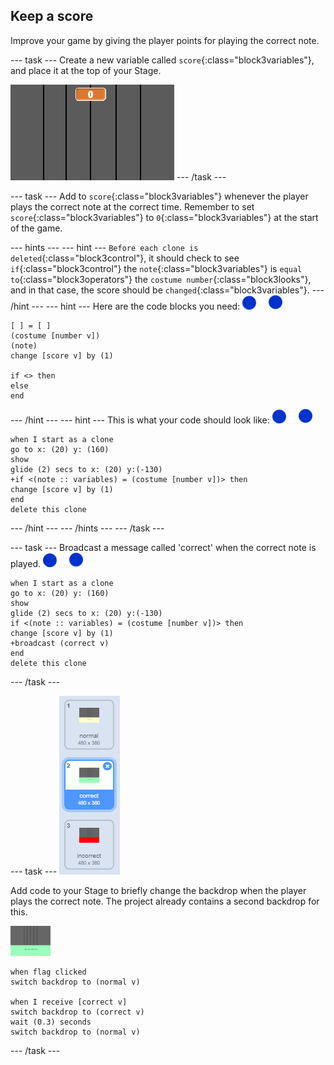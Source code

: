 ## Keep a score

Improve your game by giving the player points for playing the correct note.

\--- task \--- Create a new variable called `score`{:class="block3variables"}, and place it at the top of your Stage.

![Desafio: Mais objetos](images/add-score.png) \--- /task \---

\--- task \--- Add to `score`{:class="block3variables"} whenever the player plays the correct note at the correct time. Remember to set `score`{:class="block3variables"} to `0`{:class="block3variables"} at the start of the game.

\--- hints \--- \--- hint \--- `Before each clone is deleted`{:class="block3control"}, it should check to see `if`{:class="block3control"} the `note`{:class="block3variables"} is `equal to`{:class="block3operators"} the `costume number`{:class="block3looks"}, and in that case, the score should be `changed`{:class="block3variables"}. \--- /hint \--- \--- hint \--- Here are the code blocks you need: ![note](images/note-sprite.png)

```blocks3
[ ] = [ ]
(costume [number v])
(note)
change [score v] by (1)

if <> then
else
end
```

\--- /hint \--- \--- hint \--- This is what your code should look like: ![note](images/note-sprite.png)

```blocks3
when I start as a clone
go to x: (20) y: (160)
show
glide (2) secs to x: (20) y:(-130)
+if <(note :: variables) = (costume [number v])> then
change [score v] by (1)
end
delete this clone
```

\--- /hint \--- \--- /hints \--- \--- /task \---

\--- task \--- Broadcast a message called 'correct' when the correct note is played. ![note](images/note-sprite.png)

```blocks3
when I start as a clone
go to x: (20) y: (160)
show
glide (2) secs to x: (20) y:(-130)
if <(note :: variables) = (costume [number v])> then
change [score v] by (1)
+broadcast (correct v)
end
delete this clone
```

\--- /task \---

\--- task \--- ![Correct stage background](images/correct-costume.png)

Add code to your Stage to briefly change the backdrop when the player plays the correct note. The project already contains a second backdrop for this.

![stage](images/stage.png)

```blocks3
when flag clicked
switch backdrop to (normal v)

when I receive [correct v]
switch backdrop to (correct v)
wait (0.3) seconds
switch backdrop to (normal v)
```

\--- /task \---